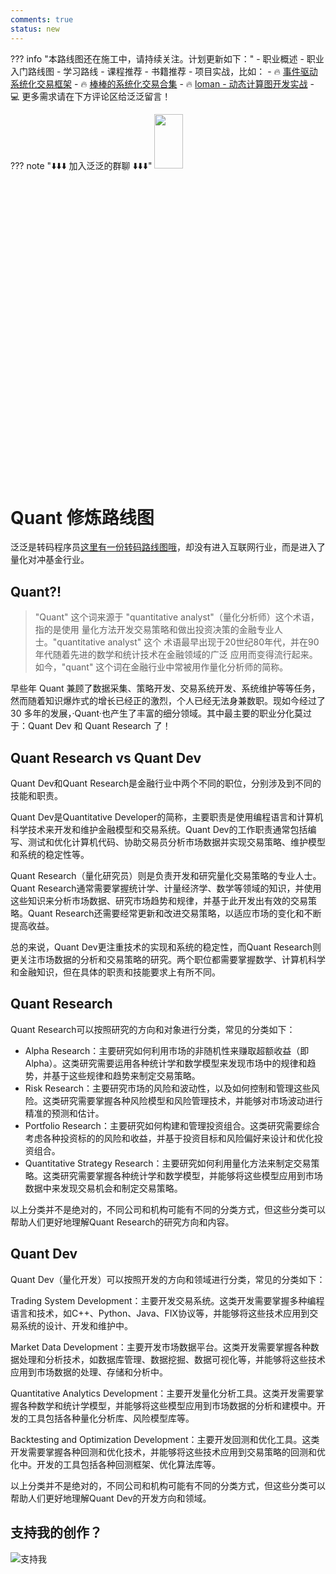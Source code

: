 ```yaml
---
comments: true
status: new
---
```


??? info "本路线图还在施工中，请持续关注。计划更新如下："
    - 职业概述
    - 职业入门路线图
        - 学习路线
        - 课程推荐
        - 书籍推荐
    - 项目实战，比如：
        - 🔥 [事件驱动系统化交易框架](https://github.com/wangzhe3224/simple/tree/main)
        - 🔥 [棒棒的系统化交易合集](https://github.com/wangzhe3224/awesome-systematic-trading)
        - 🔥 [loman - 动态计算图开发实战](https://github.com/janushendersonassetallocation/loman)
    - 💻 更多需求请在下方评论区给泛泛留言！

??? note "⬇️⬇️⬇️ 加入泛泛的群聊 ⬇️⬇️⬇️"
    <img src="https://funcoder-assets.s3.ap-east-1.amazonaws.com/wechat.jpg"  width="30%" height="15%">

# Quant 修炼路线图

泛泛是转码程序员[这里有一份转码路线图哦](https://wangzhe3224.github.io/zhuan-ma/)，却没有进入互联网行业，而是进入了量化对冲基金行业。

## Quant?!

> "Quant" 这个词来源于 "quantitative analyst"（量化分析师）这个术语，指的是使用
> 量化方法开发交易策略和做出投资决策的金融专业人士。"quantitative analyst" 这个
> 术语最早出现于20世纪80年代，并在90年代随着先进的数学和统计技术在金融领域的广泛
> 应用而变得流行起来。如今，"quant" 这个词在金融行业中常被用作量化分析师的简称。

早些年 Quant 兼顾了数据采集、策略开发、交易系统开发、系统维护等等任务，然而随着知识爆炸式的增长已经正的激烈，个人已经无法身兼数职。现如今经过了 30 多年的发展，·Quant·也产生了丰富的细分领域。其中最主要的职业分化莫过于：Quant Dev 和 Quant Research 了！

## Quant Research vs Quant Dev

Quant Dev和Quant Research是金融行业中两个不同的职位，分别涉及到不同的技能和职责。

Quant Dev是Quantitative Developer的简称，主要职责是使用编程语言和计算机科学技术来开发和维护金融模型和交易系统。Quant Dev的工作职责通常包括编写、测试和优化计算机代码、协助交易员分析市场数据并实现交易策略、维护模型和系统的稳定性等。

Quant Research（量化研究员）则是负责开发和研究量化交易策略的专业人士。Quant Research通常需要掌握统计学、计量经济学、数学等领域的知识，并使用这些知识来分析市场数据、研究市场趋势和规律，并基于此开发出有效的交易策略。Quant Research还需要经常更新和改进交易策略，以适应市场的变化和不断提高收益。

总的来说，Quant Dev更注重技术的实现和系统的稳定性，而Quant Research则更关注市场数据的分析和交易策略的研究。两个职位都需要掌握数学、计算机科学和金融知识，但在具体的职责和技能要求上有所不同。

## Quant Research

Quant Research可以按照研究的方向和对象进行分类，常见的分类如下：

- Alpha Research：主要研究如何利用市场的非随机性来赚取超额收益（即Alpha）。这类研究需要运用各种统计学和数学模型来发现市场中的规律和趋势，并基于这些规律和趋势来制定交易策略。
- Risk Research：主要研究市场的风险和波动性，以及如何控制和管理这些风险。这类研究需要掌握各种风险模型和风险管理技术，并能够对市场波动进行精准的预测和估计。
- Portfolio Research：主要研究如何构建和管理投资组合。这类研究需要综合考虑各种投资标的的风险和收益，并基于投资目标和风险偏好来设计和优化投资组合。
- Quantitative Strategy Research：主要研究如何利用量化方法来制定交易策略。这类研究需要掌握各种统计学和数学模型，并能够将这些模型应用到市场数据中来发现交易机会和制定交易策略。

以上分类并不是绝对的，不同公司和机构可能有不同的分类方式，但这些分类可以帮助人们更好地理解Quant Research的研究方向和内容。

## Quant Dev

Quant Dev（量化开发）可以按照开发的方向和领域进行分类，常见的分类如下：

Trading System Development：主要开发交易系统。这类开发需要掌握多种编程语言和技术，如C++、Python、Java、FIX协议等，并能够将这些技术应用到交易系统的设计、开发和维护中。

Market Data Development：主要开发市场数据平台。这类开发需要掌握各种数据处理和分析技术，如数据库管理、数据挖掘、数据可视化等，并能够将这些技术应用到市场数据的处理、存储和分析中。

Quantitative Analytics Development：主要开发量化分析工具。这类开发需要掌握各种数学和统计学模型，并能够将这些模型应用到市场数据的分析和建模中。开发的工具包括各种量化分析库、风险模型库等。

Backtesting and Optimization Development：主要开发回测和优化工具。这类开发需要掌握各种回测和优化技术，并能够将这些技术应用到交易策略的回测和优化中。开发的工具包括各种回测框架、优化算法库等。

以上分类并不是绝对的，不同公司和机构可能有不同的分类方式，但这些分类可以帮助人们更好地理解Quant Dev的开发方向和领域。

## 支持我的创作？

![支持我](https://funcoder-assets.s3.ap-east-1.amazonaws.com/payme.png)